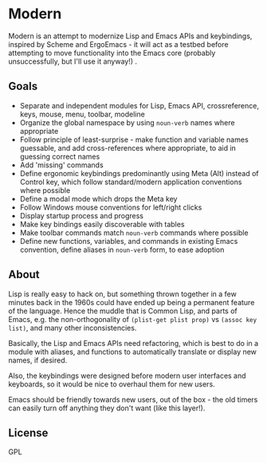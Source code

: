 
# Modern

Modern is an attempt to modernize Lisp and Emacs APIs and keybindings, inspired
by Scheme and ErgoEmacs - it will act as a testbed before attempting to move
functionality into the Emacs core (probably unsuccessfully, but I'll use it
anyway!) .


## Goals

* Separate and independent modules for Lisp, Emacs API, crossreference, keys, mouse, menu, toolbar, modeline
* Organize the global namespace by using `noun-verb` names where appropriate
* Follow principle of least-surprise - make function and variable names guessable, and add cross-references where appropriate, to aid in guessing correct names
* Add 'missing' commands
* Define ergonomic keybindings predominantly using Meta (Alt) instead of Control key, which follow standard/modern application conventions where possible
* Define a modal mode which drops the Meta key
* Follow Windows mouse conventions for left/right clicks
* Display startup process and progress
* Make key bindings easily discoverable with tables
* Make toolbar commands match `noun-verb` commands where possible
* Define new functions, variables, and commands in existing Emacs convention, define aliases in `noun-verb` form, to ease adoption


## About

Lisp is really easy to hack on, but something thrown together in a few minutes
back in the 1960s could have ended up being a permanent feature of the language.
Hence the muddle that is Common Lisp, and parts of Emacs, e.g. the
non-orthogonality of `(plist-get plist prop)` vs `(assoc key list)`, and many
other inconsistencies.

Basically, the Lisp and Emacs APIs need refactoring, which is best to do in a
module with aliases, and functions to automatically translate or display new
names, if desired.

Also, the keybindings were designed before modern user interfaces and keyboards,
so it would be nice to overhaul them for new users.

Emacs should be friendly towards new users, out of the box - the old timers
can easily turn off anything they don't want (like this layer!).


## License

GPL


